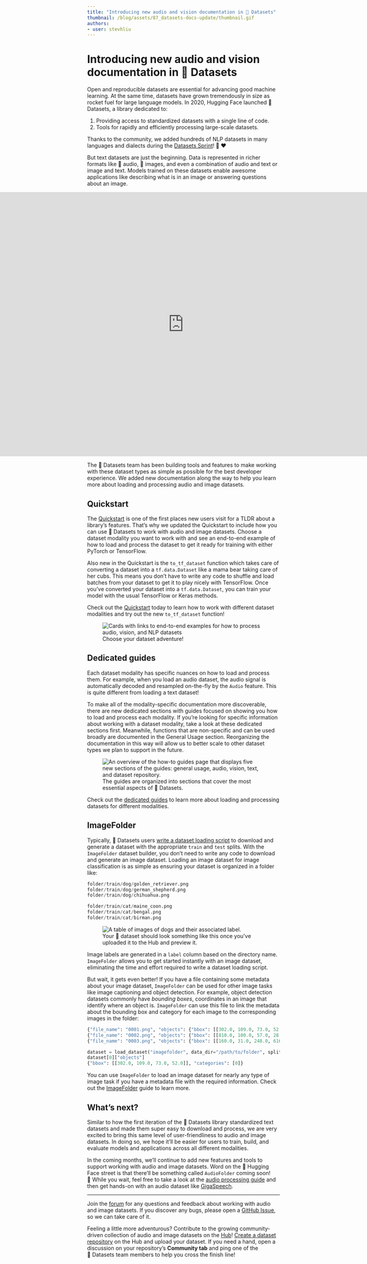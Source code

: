 ```yaml
---
title: "Introducing new audio and vision documentation in 🤗 Datasets"
thumbnail: /blog/assets/87_datasets-docs-update/thumbnail.gif
authors:
- user: stevhliu
---
```


# Introducing new audio and vision documentation in 🤗 Datasets


Open and reproducible datasets are essential for advancing good machine learning. At the same time, datasets have grown tremendously in size as rocket fuel for large language models. In 2020, Hugging Face launched 🤗 Datasets, a library dedicated to:

1. Providing access to standardized datasets with a single line of code.
2. Tools for rapidly and efficiently processing large-scale datasets.

Thanks to the community, we added hundreds of NLP datasets in many languages and dialects during the [Datasets Sprint](https://discuss.huggingface.co/t/open-to-the-community-one-week-team-effort-to-reach-v2-0-of-hf-datasets-library/2176)! 🤗 ❤️

But text datasets are just the beginning. Data is represented in richer formats like 🎵 audio, 📸 images, and even a combination of audio and text or image and text. Models trained on these datasets enable awesome applications like describing what is in an image or answering questions about an image.

<div class="hidden xl:block">
<div style="display: flex; flex-direction: column; align-items: center;">
<iframe src="https://salesforce-blip.hf.space" frameBorder="0" width="1400" height="690" title="Gradio app" class="p-0 flex-grow space-iframe" allow="accelerometer; ambient-light-sensor; autoplay; battery; camera; document-domain; encrypted-media; fullscreen; geolocation; gyroscope; layout-animations; legacy-image-formats; magnetometer; microphone; midi; oversized-images; payment; picture-in-picture; publickey-credentials-get; sync-xhr; usb; vr ; wake-lock; xr-spatial-tracking" sandbox="allow-forms allow-modals allow-popups allow-popups-to-escape-sandbox allow-same-origin allow-scripts allow-downloads"></iframe>
</div>
</div>

The 🤗 Datasets team has been building tools and features to make working with these dataset types as simple as possible for the best developer experience. We added new documentation along the way to help you learn more about loading and processing audio and image datasets.

## Quickstart

The [Quickstart](https://huggingface.co/docs/datasets/quickstart) is one of the first places new users visit for a TLDR about a library’s features. That’s why we updated the Quickstart to include how you can use 🤗 Datasets to work with audio and image datasets. Choose a dataset modality you want to work with and see an end-to-end example of how to load and process the dataset to get it ready for training with either PyTorch or TensorFlow.

Also new in the Quickstart is the `to_tf_dataset` function which takes care of converting a dataset into a `tf.data.Dataset` like a mama bear taking care of her cubs. This means you don’t have to write any code to shuffle and load batches from your dataset to get it to play nicely with TensorFlow. Once you’ve converted your dataset into a `tf.data.Dataset`, you can train your model with the usual TensorFlow or Keras methods.

Check out the [Quickstart](https://huggingface.co/docs/datasets/quickstart) today to learn how to work with different dataset modalities and try out the new `to_tf_dataset` function!

<figure class="image table text-center m-0 w-full">
  <img style="border:none;" alt="Cards with links to end-to-end examples for how to process audio, vision, and NLP datasets" src="assets/87_datasets-docs-update/quickstart.png" />
  <figcaption>Choose your dataset adventure!</figcaption>
</figure>

## Dedicated guides

Each dataset modality has specific nuances on how to load and process them. For example, when you load an audio dataset, the audio signal is automatically decoded and resampled on-the-fly by the `Audio` feature. This is quite different from loading a text dataset!

To make all of the modality-specific documentation more discoverable, there are new dedicated sections with guides focused on showing you how to load and process each modality. If you’re looking for specific information about working with a dataset modality, take a look at these dedicated sections first. Meanwhile, functions that are non-specific and can be used broadly are documented in the General Usage section. Reorganizing the documentation in this way will allow us to better scale to other dataset types we plan to support in the future.

<figure class="image table text-center m-0 w-full">
  <img style="border:none;" alt="An overview of the how-to guides page that displays five new sections of the guides: general usage, audio, vision, text, and dataset repository." src="assets/87_datasets-docs-update/overview.png" />
  <figcaption>The guides are organized into sections that cover the most essential aspects of 🤗 Datasets.</figcaption>
</figure>

Check out the [dedicated guides](https://huggingface.co/docs/datasets/how_to) to learn more about loading and processing datasets for different modalities.

## ImageFolder

Typically, 🤗 Datasets users [write a dataset loading script](https://huggingface.co/docs/datasets/dataset_script) to download and generate a dataset with the appropriate `train` and `test` splits. With the `ImageFolder` dataset builder, you don’t need to write any code to download and generate an image dataset. Loading an image dataset for image classification is as simple as ensuring your dataset is organized in a folder like:

```py
folder/train/dog/golden_retriever.png
folder/train/dog/german_shepherd.png
folder/train/dog/chihuahua.png

folder/train/cat/maine_coon.png
folder/train/cat/bengal.png
folder/train/cat/birman.png
```

<figure class="image table text-center m-0 w-full">
  <img style="border:none;" alt="A table of images of dogs and their associated label." src="assets/87_datasets-docs-update/good_boi_pics.png" />
  <figcaption>Your 🐶 dataset should look something like this once you've uploaded it to the Hub and preview it.</figcaption>
</figure>

Image labels are generated in a `label` column based on the directory name. `ImageFolder` allows you to get started instantly with an image dataset, eliminating the time and effort required to write a dataset loading script.

But wait, it gets even better! If you have a file containing some metadata about your image dataset, `ImageFolder` can be used for other image tasks like image captioning and object detection. For example, object detection datasets commonly have *bounding boxes*, coordinates in an image that identify where an object is. `ImageFolder` can use this file to link the metadata about the bounding box and category for each image to the corresponding images in the folder:

```py
{"file_name": "0001.png", "objects": {"bbox": [[302.0, 109.0, 73.0, 52.0]], "categories": [0]}}
{"file_name": "0002.png", "objects": {"bbox": [[810.0, 100.0, 57.0, 28.0]], "categories": [1]}}
{"file_name": "0003.png", "objects": {"bbox": [[160.0, 31.0, 248.0, 616.0], [741.0, 68.0, 202.0, 401.0]], "categories": [2, 2]}}

dataset = load_dataset("imagefolder", data_dir="/path/to/folder", split="train")
dataset[0]["objects"]
{"bbox": [[302.0, 109.0, 73.0, 52.0]], "categories": [0]}
```

You can use `ImageFolder` to load an image dataset for nearly any type of image task if you have a metadata file with the required information. Check out the [ImageFolder](https://huggingface.co/docs/datasets/image_load) guide to learn more.

## What’s next?

Similar to how the first iteration of the 🤗 Datasets library standardized text datasets and made them super easy to download and process, we are very excited to bring this same level of user-friendliness to audio and image datasets. In doing so, we hope it’ll be easier for users to train, build, and evaluate models and applications across all different modalities.

In the coming months, we’ll continue to add new features and tools to support working with audio and image datasets. Word on the 🤗 Hugging Face street is that there’ll be something called `AudioFolder` coming soon! 🤫 While you wait, feel free to take a look at the [audio processing guide](https://huggingface.co/docs/datasets/audio_process) and then get hands-on with an audio dataset like [GigaSpeech](https://huggingface.co/datasets/speechcolab/gigaspeech).

---

Join the [forum](https://discuss.huggingface.co/) for any questions and feedback about working with audio and image datasets. If you discover any bugs, please open a [GitHub Issue](https://github.com/huggingface/datasets/issues/new/choose), so we can take care of it.

Feeling a little more adventurous? Contribute to the growing community-driven collection of audio and image datasets on the [Hub](https://huggingface.co/datasets)! [Create a dataset repository](https://huggingface.co/docs/datasets/upload_dataset) on the Hub and upload your dataset. If you need a hand, open a discussion on your repository’s **Community tab** and ping one of the 🤗 Datasets team members to help you cross the finish line!
